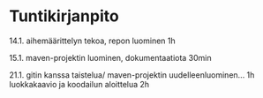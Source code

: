 # Tuntikirjanpito

14.1. aihemäärittelyn tekoa, repon luominen 1h

15.1. maven-projektin luominen, dokumentaatiota 30min

21.1. gitin kanssa taistelua/ maven-projektin uudelleenluominen... 1h
      luokkakaavio ja koodailun aloittelua 2h
